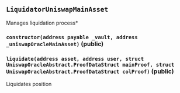## `LiquidatorUniswapMainAsset`



Manages liquidation process*


### `constructor(address payable _vault, address _uniswapOracleMainAsset)` (public)





### `liquidate(address asset, address user, struct UniswapOracleAbstract.ProofDataStruct mainProof, struct UniswapOracleAbstract.ProofDataStruct colProof)` (public)



Liquidates position




